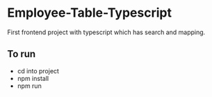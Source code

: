# Employee-Table-Typescript
First frontend project with typescript which has search and mapping.

## To run 
- cd into project
- npm install 
- npm run
